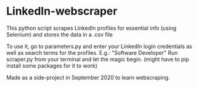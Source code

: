 # LinkedIn-webscraper
This python script scrapes LinkedIn profiles for essential info (using Selenium) and stores the data in a .csv file

To use it, go to parameters.py and enter your LinkedIn login credentials as well as search terms for the profiles. E.g.: "Software Developer"
Run scraper.py from your terminal and let the magic begin.
(might have to pip install some packages for it to work)

Made as a side-project in September 2020 to learn webscraping.
